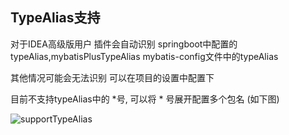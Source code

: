 ## TypeAlias支持
对于IDEA高级版用户 插件会自动识别
springboot中配置的typeAlias,mybatisPlusTypeAlias
mybatis-config文件中的typeAlias

其他情况可能会无法识别 可以在项目的设置中配置下

目前不支持typeAlias中的 \*号, 可以将 \* 号展开配置多个包名 (如下图)

![supportTypeAlias](http://myimages.brucege.com/supportTypeAlias.gif)

